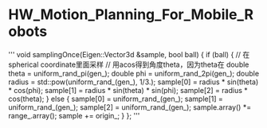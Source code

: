 # HW_Motion_Planning_For_Mobile_Robots
'''
  void samplingOnce(Eigen::Vector3d &sample, bool ball)
  {
    if (ball)
    {
      // 在spherical coordinate里面采样
      // 用acos得到角度theta，因为theta在
      double theta = uniform_rand_pi(gen_);
      double phi = uniform_rand_2pi(gen_);
      double radius = std::pow(uniform_rand_(gen_), 1/3.);
      sample[0] = radius * sin(theta) * cos(phi);
      sample[1] = radius * sin(theta) * sin(phi);
      sample[2] = radius * cos(theta);
    }
    else
    {
      sample[0] = uniform_rand_(gen_);
      sample[1] = uniform_rand_(gen_);
      sample[2] = uniform_rand_(gen_);
      sample.array() *= range_.array();
      sample += origin_;
    }
  };
'''

